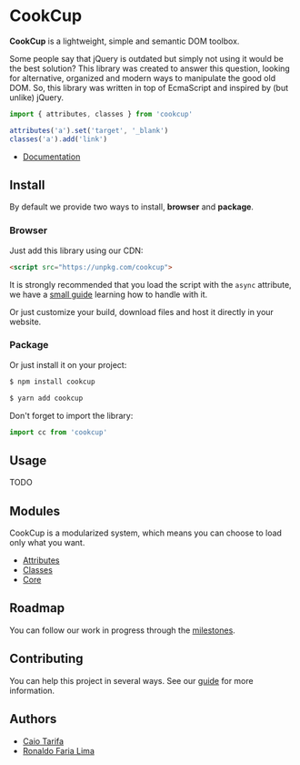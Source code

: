 # CookCup

**CookCup** is a lightweight, simple and semantic DOM toolbox.

Some people say that jQuery is outdated but simply not using it would be the best solution? This library was created to answer this question, looking for alternative, organized and modern ways to manipulate the good old DOM. So, this library was written in top of EcmaScript and inspired by (but unlike) jQuery.

```javascript
import { attributes, classes } from 'cookcup'

attributes('a').set('target', '_blank')
classes('a').add('link')
```

- [Documentation](https://github.com/cookcup/cookcup/wiki)

## Install

By default we provide two ways to install, **browser** and **package**.

### Browser

Just add this library using our CDN:

```html
<script src="https://unpkg.com/cookcup">
```

It is strongly recommended that you load the script with the `async` attribute, we have a [small guide](https://github.com/cookcup/cookcup/wiki/Guide:-Asynchronous-load) learning how to handle with it.

Or just customize your build, download files and host it directly in your website.

### Package

Or just install it on your project:

```bash
$ npm install cookcup
```

```bash
$ yarn add cookcup
```

Don't forget to import the library:

```javascript
import cc from 'cookcup'
```

## Usage

TODO

## Modules

CookCup is a modularized system, which means you can choose to load only what you want.

- [Attributes](https://github.com/cookcup/cookcup/wiki/Module:-Attributes)
- [Classes](https://github.com/cookcup/cookcup/wiki/Module:-Classes)
- [Core](https://github.com/cookcup/cookcup/wiki/Module:-Core)

## Roadmap

You can follow our work in progress through the [milestones](https://github.com/cookcup/cookcup/milestones).

## Contributing

You can help this project in several ways. See our [guide](#) for more information.

## Authors

- [Caio Tarifa](/caiotarifa)
- [Ronaldo Faria Lima](/ronflima)
